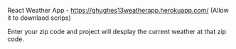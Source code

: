 React Weather App - https://ghughes13weatherapp.herokuapp.com/ (Allow it to downlaod scrips)

Enter your zip code and project will desplay the current weather at that zip code. 
